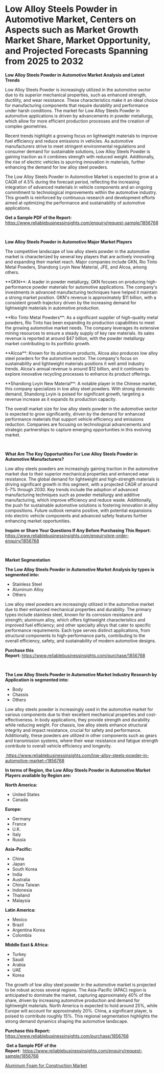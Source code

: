 <p><h1>Low Alloy Steels Powder in Automotive Market, Centers on Aspects such as Market Growth Market Share, Market Opportunity, and Projected Forecasts Spanning from 2025 to 2032</h1></p><p><strong>Low Alloy Steels Powder in Automotive Market Analysis and Latest Trends</strong></p>
<p><p>Low Alloy Steels Powder is increasingly utilized in the automotive sector due to its superior mechanical properties, such as enhanced strength, ductility, and wear resistance. These characteristics make it an ideal choice for manufacturing components that require durability and performance under harsh conditions. The market for Low Alloy Steels Powder in automotive applications is driven by advancements in powder metallurgy, which allow for more efficient production processes and the creation of complex geometries.</p><p>Recent trends highlight a growing focus on lightweight materials to improve fuel efficiency and reduce emissions in vehicles. As automotive manufacturers strive to meet stringent environmental regulations and consumer demand for sustainable solutions, Low Alloy Steels Powder is gaining traction as it combines strength with reduced weight. Additionally, the rise of electric vehicles is spurring innovation in materials, further enhancing the demand for low alloy steel powders.</p><p>The Low Alloy Steels Powder in Automotive Market is expected to grow at a CAGR of 4.5% during the forecast period, reflecting the increasing integration of advanced materials in vehicle components and an ongoing commitment to technological improvements within the automotive industry. This growth is reinforced by continuous research and development efforts aimed at optimizing the performance and sustainability of automotive applications.</p></p>
<p><strong>Get a Sample PDF of the Report:&nbsp;</strong> <a href="https://www.reliablebusinessinsights.com/enquiry/request-sample/1856768?utm_campaign=2190&utm_medium=2&utm_source=Github&utm_content=ia&utm_term=27032025&utm_id=low-alloy-steels-powder-in-automotive">https://www.reliablebusinessinsights.com/enquiry/request-sample/1856768</a></p>
<p>&nbsp;</p>
<p><strong>Low Alloy Steels Powder in Automotive Major Market Players</strong></p>
<p><p>The competitive landscape of low alloy steels powder in the automotive market is characterized by several key players that are actively innovating and expanding their market reach. Major companies include GKN, Rio Tinto Metal Powders, Shandong Lvyin New Material, JFE, and Alcoa, among others.</p><p>**GKN**: A leader in powder metallurgy, GKN focuses on producing high-performance powder materials for automotive applications. The company's investments in advanced manufacturing techniques have helped it maintain a strong market position. GKN's revenue is approximately $11 billion, with a consistent growth trajectory driven by the increasing demand for lightweight materials in automotive production.</p><p>**Rio Tinto Metal Powders**: As a significant supplier of high-quality metal powders, Rio Tinto has been expanding its production capabilities to meet the growing automotive market needs. The company leverages its extensive mining resources to ensure a steady supply of key raw materials. Its sales revenue is reported at around $47 billion, with the powder metallurgy market contributing to its portfolio growth.</p><p>**Alcoa**: Known for its aluminum products, Alcoa also produces low alloy steel powders for the automotive sector. The company's focus on sustainability and lightweight materials positions it well amid industry trends. Alcoa's annual revenue is around $12 billion, and it continues to explore innovative recycling processes to enhance its product offerings.</p><p>**Shandong Lvyin New Material**: A notable player in the Chinese market, this company specializes in low alloy steel powders. With strong domestic demand, Shandong Lvyin is poised for significant growth, targeting a revenue increase as it expands its production capacity.</p><p>The overall market size for low alloy steels powder in the automotive sector is expected to grow significantly, driven by the demand for enhanced performance materials that support vehicle efficiency and emissions reduction. Companies are focusing on technological advancements and strategic partnerships to capture emerging opportunities in this evolving market.</p></p>
<p>&nbsp;</p>
<p><strong>What Are The Key Opportunities For Low Alloy Steels Powder in Automotive Manufacturers?</strong></p>
<p><p>Low alloy steels powders are increasingly gaining traction in the automotive market due to their superior mechanical properties and enhanced wear resistance. The global demand for lightweight and high-strength materials is driving significant growth in this segment, with a projected CAGR of around 5-7% through 2030. Key trends include the adoption of advanced manufacturing techniques such as powder metallurgy and additive manufacturing, which improve efficiency and reduce waste. Additionally, the push for sustainable automotive solutions is fostering innovation in alloy compositions. Future outlook remains positive, with potential expansions into electric vehicle components and advanced safety features further enhancing market opportunities.</p></p>
<p><strong>Inquire or Share Your Questions If Any Before Purchasing This Report:</strong> <a href="https://www.reliablebusinessinsights.com/enquiry/pre-order-enquiry/1856768?utm_campaign=2190&utm_medium=2&utm_source=Github&utm_content=ia&utm_term=27032025&utm_id=low-alloy-steels-powder-in-automotive">https://www.reliablebusinessinsights.com/enquiry/pre-order-enquiry/1856768</a></p>
<p>&nbsp;</p>
<p><strong>Market Segmentation</strong></p>
<p><strong>The Low Alloy Steels Powder in Automotive Market Analysis by types is segmented into:</strong></p>
<p><ul><li>Stainless Steel</li><li>Aluminum Alloy</li><li>Others</li></ul></p>
<p><p>Low alloy steel powders are increasingly utilized in the automotive market due to their enhanced mechanical properties and durability. The primary types include stainless steel, known for its corrosion resistance and strength; aluminum alloy, which offers lightweight characteristics and improved fuel efficiency; and other specialty alloys that cater to specific performance requirements. Each type serves distinct applications, from structural components to high-performance parts, contributing to the overall efficiency, safety, and sustainability of modern automotive designs.</p></p>
<p><strong>Purchase this Report:&nbsp;</strong><a href="https://www.reliablebusinessinsights.com/purchase/1856768?utm_campaign=2190&utm_medium=2&utm_source=Github&utm_content=ia&utm_term=27032025&utm_id=low-alloy-steels-powder-in-automotive">https://www.reliablebusinessinsights.com/purchase/1856768</a></p>
<p>&nbsp;</p>
<p><strong>The Low Alloy Steels Powder in Automotive Market Industry Research by Application is segmented into:</strong></p>
<p><ul><li>Body</li><li>Chassis</li><li>Others</li></ul></p>
<p><p>Low alloy steels powder is increasingly used in the automotive market for various components due to their excellent mechanical properties and cost-effectiveness. In body applications, they provide strength and durability while reducing weight. For chassis, low alloy steels enhance structural integrity and impact resistance, crucial for safety and performance. Additionally, these powders are utilized in other components such as gears and transmission systems, where their wear resistance and fatigue strength contribute to overall vehicle efficiency and longevity.</p></p>
<p><a href="https://www.reliablebusinessinsights.com/low-alloy-steels-powder-in-automotive-market-r1856768?utm_campaign=2190&utm_medium=2&utm_source=Github&utm_content=ia&utm_term=27032025&utm_id=low-alloy-steels-powder-in-automotive">&nbsp;https://www.reliablebusinessinsights.com/low-alloy-steels-powder-in-automotive-market-r1856768</a></p>
<p><strong>In terms of Region, the Low Alloy Steels Powder in Automotive Market Players available by Region are:</strong></p>
<p>
    <p> <strong> North America: </strong>
        <ul>
            <li>United States</li>
            <li>Canada</li>
        </ul>
        </p> 
    <p> <strong> Europe: </strong>
        <ul>
            <li>Germany</li>
            <li>France</li>
            <li>U.K.</li>
            <li>Italy</li>
            <li>Russia</li>
        </ul>
        </p> 
    <p> <strong> Asia-Pacific: </strong>
        <ul>
            <li>China</li>
            <li>Japan</li>
            <li>South Korea</li>
            <li>India</li>
            <li>Australia</li>
            <li>China Taiwan</li>
            <li>Indonesia</li>
            <li>Thailand</li>
            <li>Malaysia</li>
        </ul>
        </p> 
    <p> <strong> Latin America: </strong>
        <ul>
            <li>Mexico</li>
            <li>Brazil</li>
            <li>Argentina Korea</li>
            <li>Colombia</li>
        </ul>
        </p> 
    <p> <strong> Middle East & Africa: </strong>
        <ul>
            <li>Turkey</li>
            <li>Saudi</li>
            <li>Arabia</li>
            <li>UAE</li>
            <li>Korea</li>
        </ul>
    </p>
    </p>
<p><p>The growth of low alloy steel powder in the automotive market is projected to be robust across several regions. The Asia-Pacific (APAC) region is anticipated to dominate the market, capturing approximately 40% of the share, driven by increasing automotive production and demand for lightweight materials. North America is expected to hold around 25%, while Europe will account for approximately 20%. China, a significant player, is poised to contribute roughly 15%. This regional segmentation highlights the strong demand dynamics shaping the automotive landscape.</p></p>
<p><strong>Purchase this Report: </strong><a href="https://www.reliablebusinessinsights.com/purchase/1856768?utm_campaign=2190&utm_medium=2&utm_source=Github&utm_content=ia&utm_term=27032025&utm_id=low-alloy-steels-powder-in-automotive">https://www.reliablebusinessinsights.com/purchase/1856768</a></p>
<p>&nbsp;<strong>Get a Sample PDF of the Report:&nbsp;&nbsp;</strong><a href="https://www.reliablebusinessinsights.com/enquiry/request-sample/1856768?utm_campaign=2190&utm_medium=2&utm_source=Github&utm_content=ia&utm_term=27032025&utm_id=low-alloy-steels-powder-in-automotive">https://www.reliablebusinessinsights.com/enquiry/request-sample/1856768</a></p>
<p><strong></strong></p>
<p><p><a href="https://github.com/AshrafKhan865/Market-Research-Report-List-2/blob/main/aluminum-foam-for-construction-market.md?utm_campaign=2190&utm_medium=2&utm_source=Github&utm_content=ia&utm_term=27032025&utm_id=low-alloy-steels-powder-in-automotive">Aluminum Foam for Construction Market</a></p></p>